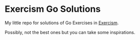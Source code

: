 # Exercism Go Solutions

My little repo for solutions of Go Exercises in [Exercism](https://exercism.org/dashboard).

Possibly, not the best ones but you can take some inspirations.